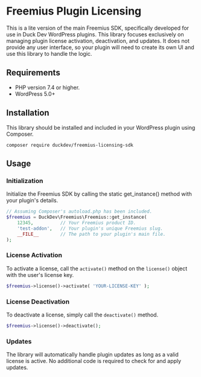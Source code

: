 # Freemius Plugin Licensing

This is a lite version of the main Freemius SDK, specifically developed for use in Duck Dev WordPress plugins. This library focuses exclusively on managing plugin license activation, deactivation, and updates. It does not provide any user interface, so your plugin will need to create its own UI and use this library to handle the logic.

## Requirements

* PHP version 7.4 or higher.
* WordPress 5.0+


## Installation

This library should be installed and included in your WordPress plugin using Composer.

`composer require duckdev/freemius-licensing-sdk`

## Usage


### Initialization

Initialize the Freemius SDK by calling the static get\_instance() method with your plugin's details.

```php
// Assuming Composer's autoload.php has been included.
$freemius = DuckDev\Freemius\Freemius::get_instance(
    12345,          // Your Freemius product ID.
    'test-addon',   // Your plugin's unique Freemius slug.
    __FILE__        // The path to your plugin's main file.
);

```

### License Activation

To activate a license, call the `activate()` method on the `license()` object with the user's license key.

```php
$freemius->license()->activate( 'YOUR-LICENSE-KEY' );
```

### License Deactivation

To deactivate a license, simply call the `deactivate()` method.

```php
$freemius->license()->deactivate();
```

### Updates

The library will automatically handle plugin updates as long as a valid license is active. No additional code is required to check for and apply updates.